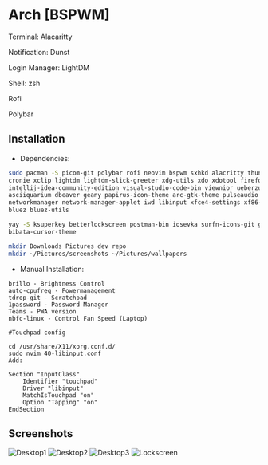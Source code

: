 # Arch [BSPWM]

Terminal: Alacaritty

Notification: Dunst

Login Manager: LightDM

Shell: zsh

Rofi

Polybar

## Installation
* Dependencies:
```bash
sudo pacman -S picom-git polybar rofi neovim bspwm sxhkd alacritty thunar zsh ranger nitrogen xsensor unzip git dunst \
cronie xclip lightdm lightdm-slick-greeter xdg-utils xdo xdotool firefox btop htop maim lxsession lxappearance \
intellij-idea-community-edition visual-studio-code-bin viewnior ueberzug ttf-jetbrains-mono-nerd ttf-jetbrains-mono \
asciiquarium dbeaver geany papirus-icon-theme arc-gtk-theme pulseaudio pulseaudio-alsa pavucontrol checkupdates gvfs thunar-volman\
networkmanager network-manager-applet iwd libinput xfce4-settings xf86-input-libinput xorg-input xdg-user-dirs \
bluez bluez-utils

yay -S ksuperkey betterlockscreen postman-bin iosevka surfn-icons-git google-chrome networkmanager-dmenu-git tumbler-extra-thumbnailers \
bibata-cursor-theme

mkdir Downloads Pictures dev repo
mkdir ~/Pictures/screenshots ~/Pictures/wallpapers
```

* Manual Installation:

```
brillo - Brightness Control
auto-cpufreq - Powermanagement
tdrop-git - Scratchpad
1password - Password Manager
Teams - PWA version
nbfc-linux - Control Fan Speed (Laptop)
```

```
#Touchpad config

cd /usr/share/X11/xorg.conf.d/
sudo nvim 40-libinput.conf
Add: 

Section "InputClass"
	Identifier "touchpad"
	Driver "libinput"
	MatchIsTouchpad "on"
	Option "Tapping" "on"
EndSection

```

## Screenshots

![Desktop1](https://user-images.githubusercontent.com/55824672/221422331-bf71dd26-e234-499c-9944-ee409d935eac.PNG)
![Desktop2](https://user-images.githubusercontent.com/55824672/221422337-6092b8f9-2535-4fed-9483-d9549e431de4.PNG)
![Desktop3](https://user-images.githubusercontent.com/55824672/221422347-c8192aab-bc2f-4475-b3eb-c62127648334.png)
![Lockscreen](https://user-images.githubusercontent.com/55824672/221422446-4435467d-85dc-4d58-ae5e-343650cfe04c.png)

